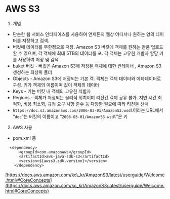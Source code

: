 # AWS S3

1. 개념 

* 단순한 웹 서비스 인터페이스를 사용하여 언제든지 웹상 어디서나 원하는 양의 데이터를 저장하고 검색.
* 버킷에 데이터를 무한정으로 저장. Amazon S3 버킷에 객체를 원하는 만큼 업로드할 수 있으며, 각 객체에 최대 5TB의 데이터를 포. 각 객체는 고유한 개발자 할당 키를 사용하여 저장 및 검색. 
* buket 버킷  - 버킷은 Amazon S3에 저장된 객체에 대한 컨테이너 , Amazon S3 생성하는 최상위 폴더 
* Objects - Amazon S3에 저장되는 기본 객. 객체는 객체 데이터와 메타데이터로 구성. 키가 객체의 이름이며  값이 객체의 데이터
* Keys - 키는 버킷 내 객체의 고유한 식별자
* Regions - 객체가 저장되는 물리적 위치이며 리전간 객체 공유 불가. 지연 시간 최적화, 비용 최소화, 규정 요구 사항 준수 등 다양한 필요에 따라 리전을 선택  
*  `https://doc.s3.amazonaws.com/2006-03-01/AmazonS3.wsdl`이라는 URL에서 “`doc`”는 버킷의 이름이고 “`2006-03-01/AmazonS3.wsdl`”은 키

2. AWS 사용

* pom.xml 등

```text
  <dependency>
      <groupId>com.amazonaws</groupId>
      <artifactId>aws-java-sdk-s3</artifactId>
      <version>${awss3.sdk.version}</version>
    </dependency>
```



[https://docs.aws.amazon.com/ko\_kr/AmazonS3/latest/userguide/Welcome.html\#CoreConcepts](https://docs.aws.amazon.com/ko_kr/AmazonS3/latest/userguide/Welcome.html#CoreConcepts)

